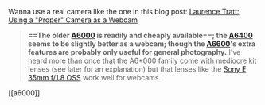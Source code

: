 Wanna use a real camera like the one in this blog post:
[Laurence Tratt: Using a "Proper" Camera as a Webcam](https://tratt.net/laurie/blog/2022/using_a_proper_camera_as_a_webcam.html)


> **==The older [A6000](https://www.sony.co.uk/electronics/interchangeable-lens-cameras/ilce-6000-body-kit) is readily and cheaply available==; the [A6400](https://www.sony.co.uk/electronics/interchangeable-lens-cameras/ilce-6400) seems to be slightly better as a webcam; though the [A6600](https://www.sony.co.uk/electronics/interchangeable-lens-cameras/ilce-6600)'s extra features are probably only useful for general photography.** I've heard more than once that the A6*000 family come with mediocre kit lenses (see later for an explanation) but that lenses like the [Sony E 35mm f/1.8 OSS](https://www.sony.co.uk/electronics/camera-lenses/sel35f18) work well for webcams.

[[a6000]]